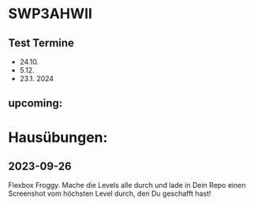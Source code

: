 # SWP3AHWII

## Test Termine

-   24.10.
-   5.12.
-   23.1. 2024

## upcoming:


# Hausübungen:

## 2023-09-26

Flexbox Froggy. Mache die Levels alle durch und lade in Dein Repo einen
Screenshot vom höchsten Level durch, den Du geschafft hast!

